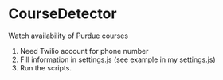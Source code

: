 # CourseDetector
Watch availability of Purdue courses

1. Need Twilio account for phone number
2. Fill information in settings.js (see example in my settings.js)
3. Run the scripts.

